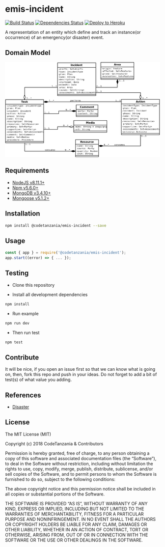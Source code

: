# emis-incident

[![Build Status](https://travis-ci.org/CodeTanzania/emis-incident.svg?branch=develop)](https://travis-ci.org/CodeTanzania/emis-incident)
[![Dependencies Status](https://david-dm.org/CodeTanzania/emis-incident/status.svg?style=flat-square)](https://david-dm.org/CodeTanzania/emis-incident)
[![Deploy to Heroku](https://www.herokucdn.com/deploy/button.png)](https://heroku.com/deploy?template=https://github.com/CodeTanzania/emis-incident/tree/develop)

A representation of an entity which define and track an instance(or occurrence) of an emergency(or disaster) event.

## Domain Model

![EMIS Incident Domain Model](https://raw.githubusercontent.com/CodeTanzania/emis-incident/develop/specifications/incident.model.png)

## Requirements

- [NodeJS v8.11.1+](https://nodejs.org)
- [Npm v5.6.0+](https://www.npmjs.com/)
- [MongoDB v3.4.10+](https://www.mongodb.com/)
- [Mongoose v5.1.2+](https://github.com/Automattic/mongoose)

## Installation

```sh
npm install @codetanzania/emis-incident --save
```

## Usage

```js
const { app } = require('@codetanzania/emis-incident');
app.start((error) => { ... });
```

## Testing

- Clone this repository

- Install all development dependencies

```sh
npm install
```

- Run example

```sh
npm run dev
```

- Then run test

```sh
npm test
```

## Contribute

It will be nice, if you open an issue first so that we can know what is going on, then, fork this repo and push in your ideas. Do not forget to add a bit of test(s) of what value you adding.


## References
- [Disaster](https://en.wikipedia.org/wiki/Disaster)

## License

The MIT License (MIT)

Copyright (c) 2018 CodeTanzania & Contributors

Permission is hereby granted, free of charge, to any person obtaining a copy of this software and associated documentation files (the “Software”), to deal in the Software without restriction, including without limitation the rights to use, copy, modify, merge, publish, distribute, sublicense, and/or sell copies of the Software, and to permit persons to whom the Software is furnished to do so, subject to the following conditions:

The above copyright notice and this permission notice shall be included in all copies or substantial portions of the Software.

THE SOFTWARE IS PROVIDED “AS IS”, WITHOUT WARRANTY OF ANY KIND, EXPRESS OR IMPLIED, INCLUDING BUT NOT LIMITED TO THE WARRANTIES OF MERCHANTABILITY, FITNESS FOR A PARTICULAR PURPOSE AND NONINFRINGEMENT. IN NO EVENT SHALL THE AUTHORS OR COPYRIGHT HOLDERS BE LIABLE FOR ANY CLAIM, DAMAGES OR OTHER LIABILITY, WHETHER IN AN ACTION OF CONTRACT, TORT OR OTHERWISE, ARISING FROM, OUT OF OR IN CONNECTION WITH THE SOFTWARE OR THE USE OR OTHER DEALINGS IN THE SOFTWARE.
